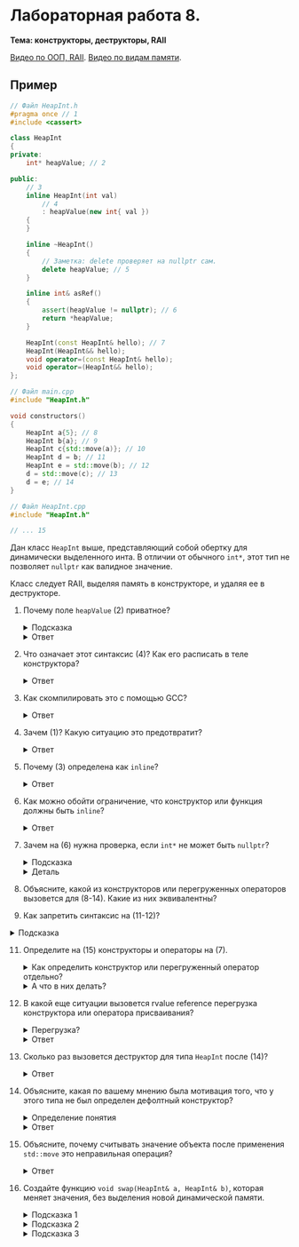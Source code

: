 # Лабораторная работа 8.

**Тема: конструкторы, деструкторы, RAII**

[Видео по ООП, RAII](https://www.youtube.com/watch?v=Lc2VUm09-6s&list=PL4sUOB8DjVlWUcSaCu0xPcK7rYeRwGpl7&index=16).
[Видео по видам памяти](https://www.youtube.com/watch?v=jAr_jicQv4Y&list=PL4sUOB8DjVlWUcSaCu0xPcK7rYeRwGpl7&index=14).


## Пример

```cpp
// Файл HeapInt.h
#pragma once // 1
#include <cassert>

class HeapInt
{
private:
    int* heapValue; // 2

public:
    // 3
    inline HeapInt(int val) 
        // 4
        : heapValue(new int{ val })
    {
    }

    inline ~HeapInt()
    {
        // Заметка: delete проверяет на nullptr сам.
        delete heapValue; // 5
    }

    inline int& asRef()
    {
        assert(heapValue != nullptr); // 6
        return *heapValue;
    }

    HeapInt(const HeapInt& hello); // 7
    HeapInt(HeapInt&& hello);
    void operator=(const HeapInt& hello);
    void operator=(HeapInt&& hello);
};

// Файл main.cpp
#include "HeapInt.h"

void constructors()
{
    HeapInt a{5}; // 8
    HeapInt b{a}; // 9
    HeapInt c{std::move(a)}; // 10
    HeapInt d = b; // 11
    HeapInt e = std::move(b); // 12
    d = std::move(c); // 13
    d = e; // 14
}

// Файл HeapInt.cpp
#include "HeapInt.h"

// ... 15
```

Дан класс `HeapInt` выше, представляющий собой обертку для динамически выделенного инта.
В отличии от обычного `int*`, этот тип не позволяет `nullptr` как валидное значение.

Класс следует RAII, выделяя память в конструкторе, и удаляя ее в деструкторе.

1. Почему поле `heapValue` (2) приватное?

   <details>
   <summary>Подсказка</summary>

   Инкапсуляция данных.
   </details>

   <details>
   <summary>Ответ</summary>

   Чтобы его нельзя было перезаписать извне.
   Наш объект позволяет перезаписывать только значение.
   </details>

2. Что означает этот синтаксис (4)? Как его расписать в теле конструктора?

   <details>
   <summary>Ответ</summary>

   ```cpp
   inline HeapInt(int value)
   {
       // : heapValue(new int{value})

       // Выделение памяти
       // new int
       int* t = new int;

       // Инициализация объекта в динамической памяти
       // {value}
       *t = value;

       // Присваивание поля
       // : heapValue(...)
       this->heapValue = t;
   }
   ```
   </details>

3. Как скомпилировать это с помощью GCC?

   <details>
   <summary>Ответ</summary>

   > Можно еще добавить флагов `-W`.

   ```
   g++ -c main.cpp -o main.o
   g++ -c HeapInt.cpp -o HeapInt.o
   g++ main.o HeapInt.o -o program
   ```

   Или одной командой:

   ```
   g++ main.cpp HeapInt.cpp -o program
   ```
   </details>

4. Зачем (1)? Какую ситуацию это предотвратит?

   <details>
   <summary>Ответ</summary>

   Для того чтобы хедер включался только 1 раз.

   Если был бы еще один хедер, `demo.h`, который делает `#include "HeapInt.h"`,
   и оба хедера бы включались в `main.cpp`, без `pragma once`, `HeapInt.h` включился бы
   2 раза, что определит тип и функции 2 раза, что не разрешено.
   Поэтому программа не скомпилируется.

   Чтобы предотвратить подобные баги, которые часто неочевидны,
   `#pragma once` иcпользуют всегда в хедерах.
   </details>
   

5. Почему (3) определена как `inline`?

   <details>
   <summary>Ответ</summary>

   Она *определена* в хедере.
   Если не сделать ее `inline`, линкер даст ошибку, если хедер был импортирован
   больше чем в одном `compilation unit`-е (повторное определение функции).
   </details>

6. Как можно обойти ограничение, что конструктор или функция должны быть `inline`?

   <details>
   <summary>Ответ</summary>

   Оставить только прототип.
   Определить/реализовать в cpp файле.
   </details>


7. Зачем на (6) нужна проверка, если `int*` не может быть `nullptr`?

   <details>
   <summary>Подсказка</summary>

   При передачи параметром rvalue reference (`HeapInt&&`),
   из объекта может быть забрана выделенная им память.
   Тот, кто забирает эту память, должен будет также обнулить передаваемый объект.
   </details>

   <details>
   <summary>Деталь</summary>

   Можно посчитать, что, так как каждый объект `HeapInt` имеет ненулевой `heapValue`,
   можно и не забирать память из `HeapInt&&`,
   а просто перекопировать значение, поскольку она будет удалена в деструкторе временного объекта.
   Однако, для правильной работы пункта со `swap`, это будет важно осуществить именно путем
   забирания памяти, как минимум когда `heapValue == nullptr`.
   Перемещение другого объекта в перемещенный до этого объект - это допустимая операция. 

   Эта проверка остается необходимой, из-за существования move конструктора.
   </details>


9. Объясните, какой из конструкторов или перегруженных операторов вызовется для (8-14).
   Какие из них эквивалентны?

10. Как запретить синтаксис на (11-12)?

   <details>
   <summary>Подсказка</summary>

   `explicit`.
   </details>

11. Определите на (15) конструкторы и операторы на (7).

    <details>
    <summary>Как определить конструктор или перегруженный оператор отдельно?</summary>

    ```cpp
    class Hello
    {
        Hello(AnyParam p);
    }

    Hello::Hello(AnyParam p)
    {
        // ...
    }
    ```

    Для оператора, используется тот же синтаксис, что и для методов (имя метода будет `operator=`).
    </details>


    <details>
    <summary>А что в них делать?</summary>

    Помните, что все эти действия должны соблюдать правила RAII 
    (только один объект владеет конкретной памятью).
    Любой порядок их выполнения должен быть поддерживаем.

    Конструктор копирования должен выделять свежую память и копировать значение числа с переданного объекта
    (можно просто вызвать конструктор с `int` параметром, передав значение из второго объекта).

    Move конструктор должен забрать указатель из переданного временного объекта, выставив у него `nullptr`.
    Выставлять `nullptr` нужно для того, чтобы тот же указатель не удалился второй раз в деструкторе.

    Оператор присваивания должен перекопировать значение по указателю `heapValue` 
    второго объекта в уже имеющийся `heapValue`.

    Оператор присваивания с rvalue reference параметром должен забрать указатель из переданного объекта.
    </details>

12. В какой еще ситуации вызовется rvalue reference перегрузка конструктора или оператора присваивания?

    <details>
    <summary>Перегрузка?</summary>

    *Перегрузка* означает функция с тем же именем, но разными параметрами.
    </details>

    <details>
    <summary>Ответ</summary>

    Со временными объектами. 
    То есть для значений типа ожидаемого объекта, которые не были сохранены в переменную,
    а переданы сразу функции.
    </details>

13. Сколько раз вызовется деструктор для типа `HeapInt` после (14)?

    <details>
    <summary>Ответ</summary>

    Столько раз, сколько переменных этого типа определено.

    Например, `a` был перемещен через `std::move`,
    но его деструктор все равно вызовется.
    </details>

14. Объясните, какая по вашему мнению была мотивация того, что у этого типа не был определен дефолтный конструктор?

    <details>
    <summary>Определение понятия</summary>

    *Контракт класса* означает что-то типа правил, которые всегда выполняются при существовании объекта,
    вне зависимости от того, какие операции выполняются с ним были выполнены.

    Для этого класса, контракт заключается в том, что `heapValue` никогда не может быть равен `nullptr`.

    В более широком смысле слова, 
    контракт означает требования для входных данных (preconditions) 
    и гарантии для выходных данных (postconditions),
    и может упомянаться в интерфейсе функции.
    *Контракт класса* это по сути условия,
    которые должен выполнять *каждый* из методов этого класса,
    общий контракт для каждого метода,
    связанный со скрытым параметром (`this`).
    </details>

    <details>
    <summary>Ответ</summary>

    Для соблюдения контракта класса.

    Был выбор: 
    - сделать дефолтный конструктор, который бы вписывал `nullptr` в `heapValue`, 
      что бы нарушило контракт класса;

    - выделять память в дефолтном конструкторе, 
      что обычно делать не рекомендую (дефолтные конструкторы должны быть дешевыми);

    - не делать конструктор вообще.

    </details>

15. Объясните, почему считывать значение объекта после применения `std::move` это неправильная операция?

    <details>
    <summary>Ответ</summary>

    Объект может перестать быть действительным (вошел в невалидное состояние).

    Например, `heapValue` может стать равен `nullptr`. И только в такой ситуации.
    </details>
    
16. Создайте функцию `void swap(HeapInt& a, HeapInt& b)`, которая меняет значения, 
    без выделения новой динамической памяти.

    <details>
    <summary>Подсказка 1</summary>

    Имплементация для обычного типа, не использующего RAII, будет следующая:
    ```cpp
    void swap(Whatever& a, Whatever& b)
    {
        Whatever temp = a;
        a = b;
        b = temp;
    }
    ```
    </details>

    <details>
    <summary>Подсказка 2</summary>

    Move операции позволяют "выгружать" значение из одного объекта в другой.
    </details>

    <details>
    <summary>Подсказка 3</summary>

    Подумайте, какие операции бы использовались в 1 подсказке (конструктор копирования, оператор присваивания).
    Замените их на move операции.
    </details>
